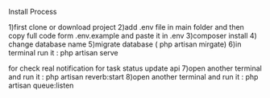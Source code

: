 Install Process

1)first clone or download project
2)add .env file in main folder and then copy full code form .env.example and paste it in .env
3)composer install
4) change database name
5)migrate database ( php artisan mirgate)
6)in terminal run it : php artisan serve 

for check real notification for  task status update api
7)open another terminal and run it : php artisan  reverb:start
8)open another terminal and run it :  php artisan queue:listen
